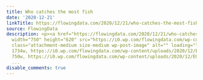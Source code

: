 ```yaml
---
title: Who catches the most fish
date: '2020-12-21'
linkTitle: https://flowingdata.com/2020/12/21/who-catches-the-most-fish/
source: FlowingData
description: <p><a href="https://flowingdata.com/2020/12/21/who-catches-the-most-fish/"><img
  width="750" height="620" src="https://i0.wp.com/flowingdata.com/wp-content/uploads/2020/12/EU-fishing.png?fit=750%2C620&amp;ssl=1"
  class="attachment-medium size-medium wp-post-image" alt="" loading="lazy" srcset="https://i0.wp.com/flowingdata.com/wp-content/uploads/2020/12/EU-fishing.png?w=1734&amp;ssl=1
  1734w, https://i0.wp.com/flowingdata.com/wp-content/uploads/2020/12/EU-fishing.png?resize=750%2C620&amp;ssl=1
  750w, https://i0.wp.com/flowingdata.com/wp-content/uploads/2020/12/EU-fishing.png?resize=1090%2C901&amp;
  ...
disable_comments: true
---
```

<p><a href="https://flowingdata.com/2020/12/21/who-catches-the-most-fish/"><img width="750" height="620" src="https://i0.wp.com/flowingdata.com/wp-content/uploads/2020/12/EU-fishing.png?fit=750%2C620&amp;ssl=1" class="attachment-medium size-medium wp-post-image" alt="" loading="lazy" srcset="https://i0.wp.com/flowingdata.com/wp-content/uploads/2020/12/EU-fishing.png?w=1734&amp;ssl=1 1734w, https://i0.wp.com/flowingdata.com/wp-content/uploads/2020/12/EU-fishing.png?resize=750%2C620&amp;ssl=1 750w, https://i0.wp.com/flowingdata.com/wp-content/uploads/2020/12/EU-fishing.png?resize=1090%2C901&amp; ...